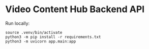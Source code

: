 # Video Content Hub Backend API

Run locally:

```
source .venv/bin/activate
python3 -m pip install -r requirements.txt
python3 -m uvicorn app.main:app
```
